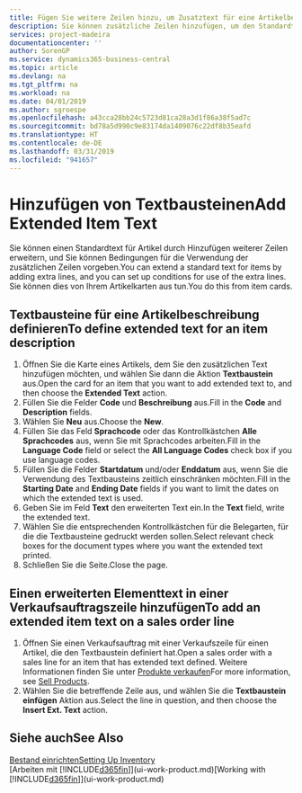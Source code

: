 ```yaml
---
title: Fügen Sie weitere Zeilen hinzu, um Zusatztext für eine Artikelbeschreibung zu definieren| Microsoft Docs
description: Sie können zusätzliche Zeilen hinzufügen, um den Standardtext zu erweitern, der einen Artikel enthält.
services: project-madeira
documentationcenter: ''
author: SorenGP
ms.service: dynamics365-business-central
ms.topic: article
ms.devlang: na
ms.tgt_pltfrm: na
ms.workload: na
ms.date: 04/01/2019
ms.author: sgroespe
ms.openlocfilehash: a43cca28bb24c5723d81ca28a3d1f86a38f5ad7c
ms.sourcegitcommit: bd78a5d990c9e83174da1409076c22df8b35eafd
ms.translationtype: HT
ms.contentlocale: de-DE
ms.lasthandoff: 03/31/2019
ms.locfileid: "941657"
---
```

# <a name="add-extended-item-text"></a><span data-ttu-id="e6150-103">Hinzufügen von Textbausteinen</span><span class="sxs-lookup"><span data-stu-id="e6150-103">Add Extended Item Text</span></span>
<span data-ttu-id="e6150-104">Sie können einen Standardtext für Artikel durch Hinzufügen weiterer Zeilen erweitern, und Sie können Bedingungen für die Verwendung der zusätzlichen Zeilen vorgeben.</span><span class="sxs-lookup"><span data-stu-id="e6150-104">You can extend a standard text for items by adding extra lines, and you can set up conditions for use of the extra lines.</span></span> <span data-ttu-id="e6150-105">Sie können dies von Ihrem Artikelkarten aus tun.</span><span class="sxs-lookup"><span data-stu-id="e6150-105">You do this from item cards.</span></span>

## <a name="to-define-extended-text-for-an-item-description"></a><span data-ttu-id="e6150-106">Textbausteine für eine Artikelbeschreibung definieren</span><span class="sxs-lookup"><span data-stu-id="e6150-106">To define extended text for an item description</span></span>
1. <span data-ttu-id="e6150-107">Öffnen Sie die Karte eines Artikels, dem Sie den zusätzlichen Text hinzufügen möchten, und wählen Sie dann die Aktion **Textbaustein** aus.</span><span class="sxs-lookup"><span data-stu-id="e6150-107">Open the card for an item that you want to add extended text to, and then choose the **Extended Text** action.</span></span>
2. <span data-ttu-id="e6150-108">Füllen Sie die Felder **Code** und **Beschreibung** aus.</span><span class="sxs-lookup"><span data-stu-id="e6150-108">Fill in the **Code** and **Description** fields.</span></span>
3. <span data-ttu-id="e6150-109">Wählen Sie **Neu** aus.</span><span class="sxs-lookup"><span data-stu-id="e6150-109">Choose the **New**.</span></span>
4. <span data-ttu-id="e6150-110">Füllen Sie das Feld **Sprachcode** oder das Kontrollkästchen **Alle Sprachcodes** aus, wenn Sie mit Sprachcodes arbeiten.</span><span class="sxs-lookup"><span data-stu-id="e6150-110">Fill in the **Language Code** field or select the **All Language Codes** check box if you use language codes.</span></span>
5. <span data-ttu-id="e6150-111">Füllen Sie die Felder **Startdatum** und/oder **Enddatum** aus, wenn Sie die Verwendung des Textbausteins zeitlich einschränken möchten.</span><span class="sxs-lookup"><span data-stu-id="e6150-111">Fill in the **Starting Date** and **Ending Date** fields if you want to limit the dates on which the extended text is used.</span></span>
6. <span data-ttu-id="e6150-112">Geben Sie im Feld **Text** den erweiterten Text ein.</span><span class="sxs-lookup"><span data-stu-id="e6150-112">In the **Text** field, write the extended text.</span></span>
7. <span data-ttu-id="e6150-113">Wählen Sie die entsprechenden Kontrollkästchen für die Belegarten, für die die Textbausteine gedruckt werden sollen.</span><span class="sxs-lookup"><span data-stu-id="e6150-113">Select relevant check boxes for the document types where you want the extended text printed.</span></span>
8. <span data-ttu-id="e6150-114">Schließen Sie die Seite.</span><span class="sxs-lookup"><span data-stu-id="e6150-114">Close the page.</span></span>

## <a name="to-add-an-extended-item-text-on-a-sales-order-line"></a><span data-ttu-id="e6150-115">Einen erweiterten Elementtext in einer Verkaufsauftragszeile hinzufügen</span><span class="sxs-lookup"><span data-stu-id="e6150-115">To add an extended item text on a sales order line</span></span>
1. <span data-ttu-id="e6150-116">Öffnen Sie einen Verkaufsauftrag mit einer Verkaufszeile für einen Artikel, die den Textbaustein definiert hat.</span><span class="sxs-lookup"><span data-stu-id="e6150-116">Open a sales order with a sales line for an item that has extended text defined.</span></span> <span data-ttu-id="e6150-117">Weitere Informationen finden Sie unter [Produkte verkaufen](sales-how-sell-products.md)</span><span class="sxs-lookup"><span data-stu-id="e6150-117">For more information, see [Sell Products](sales-how-sell-products.md).</span></span>
2. <span data-ttu-id="e6150-118">Wählen Sie die betreffende Zeile aus, und wählen Sie die **Textbaustein einfügen** Aktion aus.</span><span class="sxs-lookup"><span data-stu-id="e6150-118">Select the line in question, and then choose the **Insert Ext. Text** action.</span></span>

## <a name="see-also"></a><span data-ttu-id="e6150-119">Siehe auch</span><span class="sxs-lookup"><span data-stu-id="e6150-119">See Also</span></span>
[<span data-ttu-id="e6150-120">Bestand einrichten</span><span class="sxs-lookup"><span data-stu-id="e6150-120">Setting Up Inventory</span></span>](inventory-setup-inventory.md)  
<span data-ttu-id="e6150-121">[Arbeiten mit [!INCLUDE[d365fin](includes/d365fin_md.md)]](ui-work-product.md)</span><span class="sxs-lookup"><span data-stu-id="e6150-121">[Working with [!INCLUDE[d365fin](includes/d365fin_md.md)]](ui-work-product.md)</span></span>
